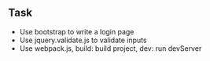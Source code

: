
## Task
- Use bootstrap to write a login page
- Use jquery.validate.js to validate inputs
- Use webpack.js, build: build project, dev: run devServer